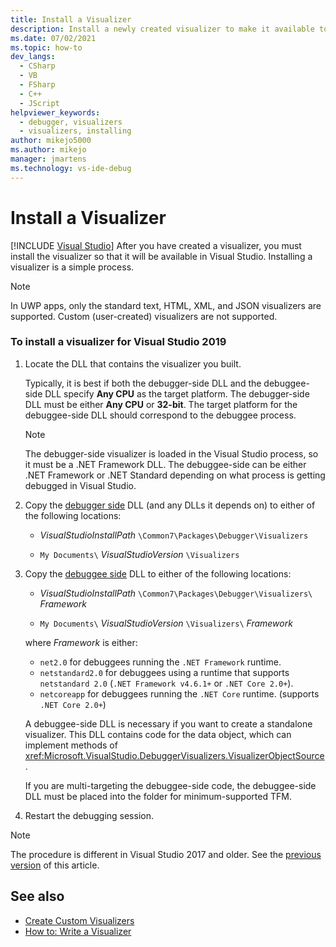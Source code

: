 ```yaml
---
title: Install a Visualizer
description: Install a newly created visualizer to make it available to use for debugging your projects and solution in Visual Studio.
ms.date: 07/02/2021
ms.topic: how-to
dev_langs:
  - CSharp
  - VB
  - FSharp
  - C++
  - JScript
helpviewer_keywords:
  - debugger, visualizers
  - visualizers, installing
author: mikejo5000
ms.author: mikejo
manager: jmartens
ms.technology: vs-ide-debug
---
```

# Install a Visualizer

 [!INCLUDE [Visual Studio](~/includes/applies-to-version/vs-windows-only.md)]
After you have created a visualizer, you must install the visualizer so that it will be available in Visual Studio. Installing a visualizer is a simple process.

> [!NOTE]
> In UWP apps, only the standard text, HTML, XML, and JSON visualizers are supported. Custom (user-created) visualizers are not supported.

### To install a visualizer for Visual Studio 2019

1. Locate the DLL that contains the visualizer you built.

   Typically, it is best if both the debugger-side DLL and the debuggee-side DLL specify **Any CPU** as the target platform. The debugger-side DLL must be either **Any CPU** or **32-bit**. The target platform for the debuggee-side DLL should correspond to the debuggee process.

   >[!NOTE]
   > The debugger-side visualizer is loaded in the Visual Studio process, so it must be a .NET Framework DLL. The debuggee-side can be either .NET Framework or .NET Standard depending on what process is getting debugged in Visual Studio.

2. Copy the [debugger side](create-custom-visualizers-of-data.md#to-create-the-debugger-side) DLL (and any DLLs it depends on) to either of the following locations:

    - *VisualStudioInstallPath* `\Common7\Packages\Debugger\Visualizers`

    - `My Documents\` *VisualStudioVersion* `\Visualizers`

3. Copy the [debuggee side](create-custom-visualizers-of-data.md#to-create-the-visualizer-object-source-for-the-debuggee-side) DLL to either of the following locations:

    - *VisualStudioInstallPath* `\Common7\Packages\Debugger\Visualizers\` *Framework*

    - `My Documents\` *VisualStudioVersion* `\Visualizers\` *Framework*

    where *Framework* is either:
    - `net2.0` for debuggees running the `.NET Framework` runtime.
    - `netstandard2.0` for debuggees using a runtime that supports `netstandard 2.0` (`.NET Framework v4.6.1+` or `.NET Core 2.0+`).
    - `netcoreapp` for debuggees running the `.NET Core` runtime. (supports `.NET Core 2.0+`)

   A debuggee-side DLL is necessary if you want to create a standalone visualizer. This DLL contains code for the data object, which can implement methods of <xref:Microsoft.VisualStudio.DebuggerVisualizers.VisualizerObjectSource>.

   If you are multi-targeting the debuggee-side code, the debuggee-side DLL must be placed into the folder for minimum-supported TFM.

4. Restart the debugging session.

> [!NOTE]
> The procedure is different in Visual Studio 2017 and older. See the [previous version](how-to-install-a-visualizer.md?view=vs-2017&preserve-view=true) of this article.

## See also
- [Create Custom Visualizers](../debugger/create-custom-visualizers-of-data.md)
- [How to: Write a Visualizer](create-custom-visualizers-of-data.md)
